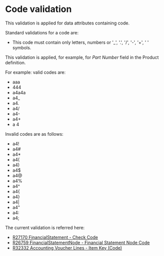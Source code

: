 # Code validation

This validation is applied for data attributes containing code.

Standard validations for a code are:

- This code must contain only letters, numbers or '_', '.', '/', '-', '+', ' ' symbols.

This validation is applied, for example, for *Part Number* field in the Product definition.

For example: valid codes are:

- aaa
- 444
- a4a4a
- a4_
- a4.
- a4/
- a4-
- a4+
- a 4

Invalid codes are as follows:

- a4!
- a4#
- a4*
- a4(
- a4)
- a4$
- a4@
- a4%
- a4^
- a4{
- a4}
- a4|
- a4"
- a4:
- a4;

The current validation is referred here:
- [R27170 FinancialStatement - Check Code](R27170.md)
- [R26759 FinancialStatementNode - Financial Statement Node Code](R26759.md)
- [R32332 Accounting Voucher Lines - Item Key (Code)](R32332.md)

